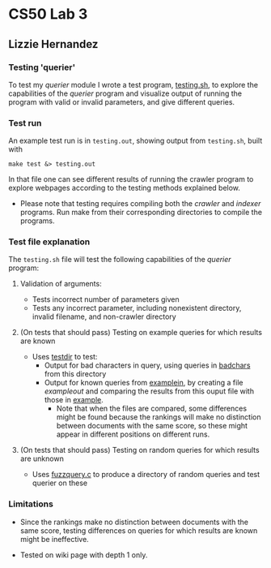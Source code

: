 # CS50 Lab 3
## Lizzie Hernandez

### Testing 'querier'

To test my *querier* module I wrote a test program, [testing.sh](testing.sh), to explore the capabilities of the *querier* program and visualize output of running the program with valid or invalid parameters, and give different queries.

### Test run
An example test run is in `testing.out`, showing output from `testing.sh`, built with

	make test &> testing.out

In that file one can see different results of running the crawler program to explore webpages according to the testing methods explained below.
<br />
* Please note that testing requires compiling both the *crawler* and *indexer* programs. Run make from their corresponding directories to compile the programs.

### Test file explanation
The `testing.sh` file will test the following capabilities of the *querier* program:

1. Validation of arguments: 
	- Tests incorrect number of parameters given
	- Tests any incorrect parameter, including nonexistent directory, invalid filename, and non-crawler directory

2. (On tests that should pass) Testing on example queries for which results are known
    - Uses [testdir](testdir) to test:
        - Output for bad characters in query, using queries in [badchars](testdir/badchars) from this directory
        - Output for known queries from [examplein](testdir/examplein), by creating a file *exampleout* and comparing the results from this ouput file with those in [example](testdir/example).
            - Note that when the files are compared, some differences might be found because the rankings will make no distinction between documents with the same score, so these might appear in different positions on different runs.

3. (On tests that should pass) Testing on random queries for which results are unknown
    - Uses [fuzzquery.c](fuzzquery.c) to produce a directory of random queries and test querier on these


### Limitations

- Since the rankings make no distinction between documents with the same score, testing differences on queries for which results are known might be ineffective.

- Tested on wiki page with depth 1 only.

